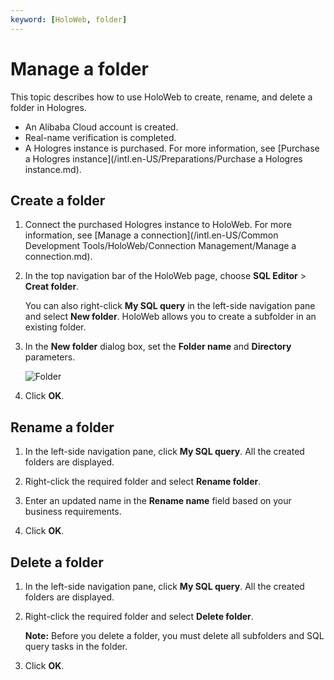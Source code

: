 ```yaml
---
keyword: [HoloWeb, folder]
---
```


# Manage a folder

This topic describes how to use HoloWeb to create, rename, and delete a folder in Hologres.

-   An Alibaba Cloud account is created.
-   Real-name verification is completed.
-   A Hologres instance is purchased. For more information, see [Purchase a Hologres instance](/intl.en-US/Preparations/Purchase a Hologres instance.md).

## Create a folder

1.  Connect the purchased Hologres instance to HoloWeb. For more information, see [Manage a connection](/intl.en-US/Common Development Tools/HoloWeb/Connection Management/Manage a connection.md).

2.  In the top navigation bar of the HoloWeb page, choose **SQL Editor** \> **Creat folder**.

    You can also right-click **My SQL query** in the left-side navigation pane and select **New folder**. HoloWeb allows you to create a subfolder in an existing folder.

3.  In the **New folder** dialog box, set the **Folder name** and **Directory** parameters.

    ![Folder](https://static-aliyun-doc.oss-accelerate.aliyuncs.com/assets/img/en-US/0807762061/p144060.png)

4.  Click **OK**.


## Rename a folder

1.  In the left-side navigation pane, click **My SQL query**. All the created folders are displayed.

2.  Right-click the required folder and select **Rename folder**.

3.  Enter an updated name in the **Rename name** field based on your business requirements.

4.  Click **OK**.


## Delete a folder

1.  In the left-side navigation pane, click **My SQL query**. All the created folders are displayed.

2.  Right-click the required folder and select **Delete folder**.

    **Note:** Before you delete a folder, you must delete all subfolders and SQL query tasks in the folder.

3.  Click **OK**.


